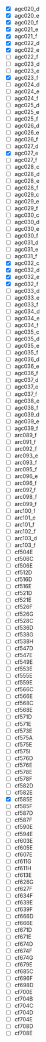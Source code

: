 - [x] agc020_d
- [x] agc020_e
- [x] agc020_f
- [x] agc021_e
- [x] agc021_f
- [x] agc022_d
- [x] agc022_e
- [ ] agc022_f
- [ ] agc023_d
- [ ] agc023_e
- [x] agc023_f
- [ ] agc024_d
- [ ] agc024_e
- [ ] agc024_f
- [ ] agc025_d
- [ ] agc025_e
- [ ] agc025_f
- [ ] agc026_d
- [ ] agc026_e
- [ ] agc026_f
- [ ] agc027_d
- [x] agc027_e
- [ ] agc027_f
- [ ] agc028_c
- [ ] agc028_d
- [ ] agc028_e
- [ ] agc028_f
- [ ] agc029_c
- [ ] agc029_e
- [ ] agc029_f
- [ ] agc030_c
- [ ] agc030_d
- [ ] agc030_e
- [ ] agc030_f
- [ ] agc031_d
- [ ] agc031_e
- [ ] agc031_f
- [x] agc032_c
- [x] agc032_d
- [x] agc032_e
- [x] agc032_f
- [ ] agc033_d
- [ ] agc033_e
- [ ] agc033_f
- [ ] agc034_d
- [ ] agc034_e
- [ ] agc034_f
- [ ] agc035_c
- [ ] agc035_d
- [ ] agc035_e
- [ ] agc035_f
- [ ] agc036_d
- [ ] agc036_e
- [ ] agc036_f
- [ ] agc037_d
- [ ] agc037_e
- [ ] agc037_f
- [ ] agc038_e
- [ ] agc038_f
- [ ] agc039_d
- [ ] agc039_e
- [ ] agc039_f
- [ ] arc089_f
- [ ] arc091_f
- [ ] arc092_f
- [ ] arc093_e
- [ ] arc093_f
- [ ] arc095_f
- [ ] arc096_e
- [ ] arc096_f
- [ ] arc097_f
- [ ] arc098_f
- [ ] arc099_f
- [ ] arc100_f
- [ ] arc101_e
- [ ] arc101_f
- [ ] arc102_f
- [ ] arc103_d
- [ ] arc103_f
- [ ] cf504E
- [ ] cf506C
- [ ] cf506E
- [ ] cf512D
- [ ] cf516D
- [ ] cf516E
- [ ] cf521D
- [ ] cf521E
- [ ] cf526F
- [ ] cf526G
- [ ] cf528C
- [ ] cf536D
- [ ] cf538G
- [ ] cf538H
- [ ] cf547D
- [ ] cf547E
- [ ] cf549E
- [ ] cf553E
- [ ] cf555E
- [ ] cf559E
- [ ] cf566C
- [ ] cf566E
- [ ] cf568C
- [ ] cf568E
- [ ] cf571D
- [ ] cf571E
- [ ] cf573E
- [ ] cf575A
- [ ] cf575E
- [ ] cf575I
- [ ] cf576D
- [ ] cf576E
- [ ] cf578E
- [ ] cf578F
- [ ] cf582D
- [ ] cf582E
- [x] cf585E
- [ ] cf585F
- [ ] cf587D
- [ ] cf587F
- [ ] cf590E
- [ ] cf594E
- [ ] cf603E
- [ ] cf605E
- [ ] cf607E
- [ ] cf611G
- [ ] cf611H
- [ ] cf613E
- [ ] cf626G
- [ ] cf627F
- [ ] cf634F
- [ ] cf639E
- [ ] cf639F
- [ ] cf666D
- [ ] cf666E
- [ ] cf671D
- [ ] cf671E
- [ ] cf674D
- [ ] cf674F
- [ ] cf674G
- [ ] cf679E
- [ ] cf685C
- [ ] cf696F
- [ ] cf698D
- [ ] cf700E
- [ ] cf704B
- [ ] cf704C
- [ ] cf704D
- [ ] cf704E
- [ ] cf708D
- [ ] cf708E